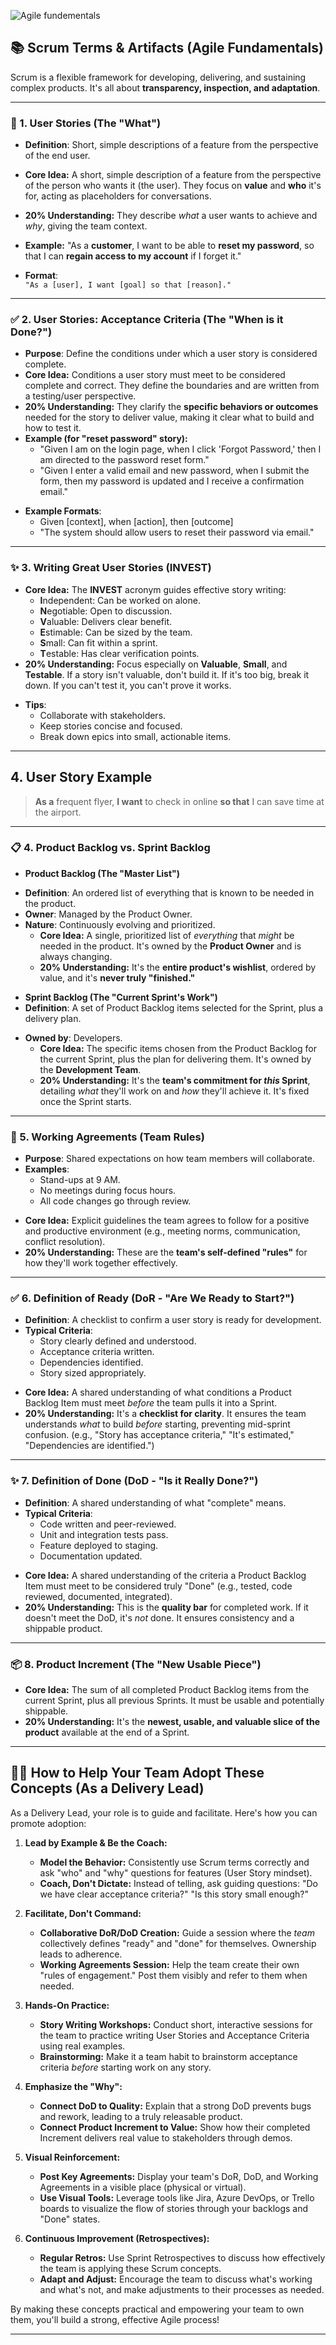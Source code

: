 
![Agile fundementals](../images/Agile-undementals.png "Agile fundementals")

## 📚 Scrum Terms & Artifacts (Agile Fundamentals)

Scrum is a flexible framework for developing, delivering, and sustaining complex products. It's all about **transparency, inspection, and adaptation**.

---

### 📝 1. User Stories (The "What")
* **Definition**: Short, simple descriptions of a feature from the perspective of the end user.
* **Core Idea:** A short, simple description of a feature from the perspective of the person who wants it (the user). They focus on **value** and **who** it's for, acting as placeholders for conversations.
* **20% Understanding:** They describe *what* a user wants to achieve and *why*, giving the team context.
* **Example:** "As a **customer**, I want to be able to **reset my password**, so that I can **regain access to my account** if I forget it."


* **Format**:  
  `"As a [user], I want [goal] so that [reason]."`

---

### ✅ 2. User Stories: Acceptance Criteria (The "When is it Done?")
* **Purpose**: Define the conditions under which a user story is considered complete.
* **Core Idea:** Conditions a user story must meet to be considered complete and correct. They define the boundaries and are written from a testing/user perspective.
* **20% Understanding:** They clarify the **specific behaviors or outcomes** needed for the story to deliver value, making it clear what to build and how to test it.
* **Example (for "reset password" story):**
    * "Given I am on the login page, when I click 'Forgot Password,' then I am directed to the password reset form."
    * "Given I enter a valid email and new password, when I submit the form, then my password is updated and I receive a confirmation email."

- **Example Formats**:
  - Given [context], when [action], then [outcome]
  - "The system should allow users to reset their password via email."    

---

### ✨ 3. Writing Great User Stories (INVEST)

* **Core Idea:** The **INVEST** acronym guides effective story writing:
    * **I**ndependent: Can be worked on alone.
    * **N**egotiable: Open to discussion.
    * **V**aluable: Delivers clear benefit.
    * **E**stimable: Can be sized by the team.
    * **S**mall: Can fit within a sprint.
    * **T**estable: Has clear verification points.
* **20% Understanding:** Focus especially on **Valuable**, **Small**, and **Testable**. If a story isn't valuable, don't build it. If it's too big, break it down. If you can't test it, you can't prove it works.
- **Tips**:
  - Collaborate with stakeholders.
  - Keep stories concise and focused.
  - Break down epics into small, actionable items.
---
## 4. User Story Example

> **As a** frequent flyer, **I want** to check in online **so that** I can save time at the airport.

---
### 📋 4. Product Backlog vs. Sprint Backlog

* **Product Backlog (The "Master List")**
- **Definition**: An ordered list of everything that is known to be needed in the product.
- **Owner**: Managed by the Product Owner.
- **Nature**: Continuously evolving and prioritized.
    * **Core Idea:** A single, prioritized list of *everything* that *might* be needed in the product. It's owned by the **Product Owner** and is always changing.
    * **20% Understanding:** It's the **entire product's wishlist**, ordered by value, and it's **never truly "finished."**
* **Sprint Backlog (The "Current Sprint's Work")**
* **Definition**: A set of Product Backlog items selected for the Sprint, plus a delivery plan.
- **Owned by**: Developers.
    * **Core Idea:** The specific items chosen from the Product Backlog for the current Sprint, plus the plan for delivering them. It's owned by the **Development Team**.
    * **20% Understanding:** It's the **team's commitment for *this* Sprint**, detailing *what* they'll work on and *how* they'll achieve it. It's fixed once the Sprint starts.

---

### 🤝 5. Working Agreements (Team Rules)
- **Purpose**: Shared expectations on how team members will collaborate.
- **Examples**:
  - Stand-ups at 9 AM.
  - No meetings during focus hours.
  - All code changes go through review.
* **Core Idea:** Explicit guidelines the team agrees to follow for a positive and productive environment (e.g., meeting norms, communication, conflict resolution).
* **20% Understanding:** These are the **team's self-defined "rules"** for how they'll work together effectively.

---

### ✅ 6. Definition of Ready (DoR - "Are We Ready to Start?")

- **Definition**: A checklist to confirm a user story is ready for development.
- **Typical Criteria**:
  - Story clearly defined and understood.
  - Acceptance criteria written.
  - Dependencies identified.
  - Story sized appropriately.
* **Core Idea:** A shared understanding of what conditions a Product Backlog Item must meet *before* the team pulls it into a Sprint.
* **20% Understanding:** It's a **checklist for clarity**. It ensures the team understands *what* to build *before* starting, preventing mid-sprint confusion. (e.g., "Story has acceptance criteria," "It's estimated," "Dependencies are identified.")

---

### ✨ 7. Definition of Done (DoD - "Is it Really Done?")
- **Definition**: A shared understanding of what "complete" means.
- **Typical Criteria**:
  - Code written and peer-reviewed.
  - Unit and integration tests pass.
  - Feature deployed to staging.
  - Documentation updated.
* **Core Idea:** A shared understanding of the criteria a Product Backlog Item must meet to be considered truly "Done" (e.g., tested, code reviewed, documented, integrated).
* **20% Understanding:** This is the **quality bar** for completed work. If it doesn't meet the DoD, it's *not* done. It ensures consistency and a shippable product.

---

### 📦 8. Product Increment (The "New Usable Piece")

* **Core Idea:** The sum of all completed Product Backlog items from the current Sprint, plus all previous Sprints. It must be usable and potentially shippable.
* **20% Understanding:** It's the **newest, usable, and valuable slice of the product** available at the end of a Sprint.

---

## 👩‍🏫 How to Help Your Team Adopt These Concepts (As a Delivery Lead)

As a Delivery Lead, your role is to guide and facilitate. Here's how you can promote adoption:

1.  **Lead by Example & Be the Coach:**
    * **Model the Behavior:** Consistently use Scrum terms correctly and ask "who" and "why" questions for features (User Story mindset).
    * **Coach, Don't Dictate:** Instead of telling, ask guiding questions: "Do we have clear acceptance criteria?" "Is this story small enough?"

2.  **Facilitate, Don't Command:**
    * **Collaborative DoR/DoD Creation:** Guide a session where the *team* collectively defines "ready" and "done" for themselves. Ownership leads to adherence.
    * **Working Agreements Session:** Help the team create their own "rules of engagement." Post them visibly and refer to them when needed.

3.  **Hands-On Practice:**
    * **Story Writing Workshops:** Conduct short, interactive sessions for the team to practice writing User Stories and Acceptance Criteria using real examples.
    * **Brainstorming:** Make it a team habit to brainstorm acceptance criteria *before* starting work on any story.

4.  **Emphasize the "Why":**
    * **Connect DoD to Quality:** Explain that a strong DoD prevents bugs and rework, leading to a truly releasable product.
    * **Connect Product Increment to Value:** Show how their completed Increment delivers real value to stakeholders through demos.

5.  **Visual Reinforcement:**
    * **Post Key Agreements:** Display your team's DoR, DoD, and Working Agreements in a visible place (physical or virtual).
    * **Use Visual Tools:** Leverage tools like Jira, Azure DevOps, or Trello boards to visualize the flow of stories through your backlogs and "Done" states.

6.  **Continuous Improvement (Retrospectives):**
    * **Regular Retros:** Use Sprint Retrospectives to discuss how effectively the team is applying these Scrum concepts.
    * **Adapt and Adjust:** Encourage the team to discuss what's working and what's not, and make adjustments to their processes as needed.

By making these concepts practical and empowering your team to own them, you'll build a strong, effective Agile process!

---